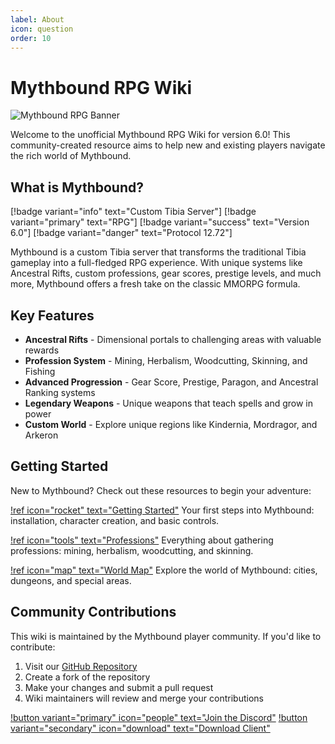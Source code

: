 ```yaml
---
label: About
icon: question
order: 10
---
```


# Mythbound RPG Wiki

![Mythbound RPG Banner](static/images/banner.png)

Welcome to the unofficial Mythbound RPG Wiki for version 6.0! This community-created resource aims to help new and existing players navigate the rich world of Mythbound.

## What is Mythbound?

[!badge variant="info" text="Custom Tibia Server"] [!badge variant="primary" text="RPG"] [!badge variant="success" text="Version 6.0"] [!badge variant="danger" text="Protocol 12.72"]

Mythbound is a custom Tibia server that transforms the traditional Tibia gameplay into a full-fledged RPG experience. With unique systems like Ancestral Rifts, custom professions, gear scores, prestige levels, and much more, Mythbound offers a fresh take on the classic MMORPG formula.

## Key Features

- **Ancestral Rifts** - Dimensional portals to challenging areas with valuable rewards
- **Profession System** - Mining, Herbalism, Woodcutting, Skinning, and Fishing
- **Advanced Progression** - Gear Score, Prestige, Paragon, and Ancestral Ranking systems
- **Legendary Weapons** - Unique weapons that teach spells and grow in power
- **Custom World** - Explore unique regions like Kindernia, Mordragor, and Arkeron

## Getting Started

New to Mythbound? Check out these resources to begin your adventure:

[!ref icon="rocket" text="Getting Started"](01-getting-started/index.md)
Your first steps into Mythbound: installation, character creation, and basic controls.

[!ref icon="tools" text="Professions"](03-professions/index.md)
Everything about gathering professions: mining, herbalism, woodcutting, and skinning.

[!ref icon="map" text="World Map"](07-regions/index.md)
Explore the world of Mythbound: cities, dungeons, and special areas.

## Community Contributions

This wiki is maintained by the Mythbound player community. If you'd like to contribute:

1. Visit our [GitHub Repository](https://github.com/tibia-oce/tibia-oce.github.io)
2. Create a fork of the repository
3. Make your changes and submit a pull request
4. Wiki maintainers will review and merge your contributions

[!button variant="primary" icon="people" text="Join the Discord"](https://discord.gg/TT2ebFwEyE)
[!button variant="secondary" icon="download" text="Download Client"](https://discord.gg/TT2ebFwEyE)
